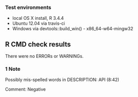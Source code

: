 ### Test environments
* local OS X install, R 3.4.4
* Ubuntu 12.04 via travis-ci
* Windows via devtools::build_win() - x86_64-w64-mingw32

## R CMD check results
There were no ERRORs or WARNINGs.

### 1 Note

Possibly mis-spelled words in DESCRIPTION:
  API (8:42)
  
Comment: Negative
